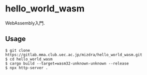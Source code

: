 # hello_world_wasm
WebAssembly入門.

## Usage
```
$ git clone https://gitlab.mma.club.uec.ac.jp/mizdra/hello_world_wasm.git
$ cd hello_world_wasm
$ cargo build --target=wasm32-unknown-unknown --release
$ npx http-server .
```
